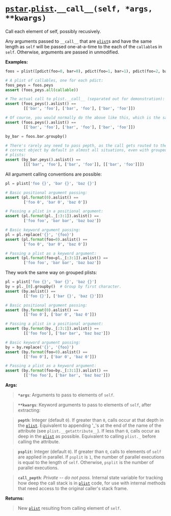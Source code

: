 # [`pstar`](/docs/pstar.md).[`plist`](/docs/pstar_plist.md).`__call__(self, *args, **kwargs)`

Call each element of self, possibly recusively.

Any arguments passed to `__call__` that are [`plist`](/docs/pstar_plist.md)s and have the same
length as `self` will be passed one-at-a-time to the each of the `callable`s
in `self`. Otherwise, arguments are passed in unmodified.

**Examples:**
```python
foos = plist([pdict(foo=0, bar=0), pdict(foo=1, bar=1), pdict(foo=2, bar=0)])

# A plist of callables, one for each pdict:
foos_peys = foos.peys
assert (foos_peys.all(callable))

# The actual call to plist.__call__ (separated out for demonstration):
assert (foos_peys().aslist() ==
        [['bar', 'foo'], ['bar', 'foo'], ['bar', 'foo']])

# Of course, you would normally do the above like this, which is the same:
assert (foos.peys().aslist() ==
        [['bar', 'foo'], ['bar', 'foo'], ['bar', 'foo']])

by_bar = foos.bar.groupby()

# There's rarely any need to pass pepth, as the call gets routed to the
# correct object by default in almost all situations, even with grouped
# plists:
assert (by_bar.peys().aslist() ==
        [[['bar', 'foo'], ['bar', 'foo']], [['bar', 'foo']]])
```

All argument calling conventions are possible:
```python
pl = plist['foo {}', 'bar {}', 'baz {}']

# Basic positional argument passing:
assert (pl.format(0).aslist() ==
        ['foo 0', 'bar 0', 'baz 0'])

# Passing a plist in a positional argument:
assert (pl.format(pl._[:3:1]).aslist() ==
        ['foo foo', 'bar bar', 'baz baz'])

# Basic keyword argument passing:
pl = pl.replace('{}', '{foo}')
assert (pl.format(foo=0).aslist() ==
        ['foo 0', 'bar 0', 'baz 0'])

# Passing a plist as a keyword argument:
assert (pl.format(foo=pl._[:3:1]).aslist() ==
        ['foo foo', 'bar bar', 'baz baz'])
```

They work the same way on grouped plists:
```python
pl = plist['foo {}', 'bar {}', 'baz {}']
by = pl._[0].groupby()  # Group by first character.
assert (by.aslist() ==
        [['foo {}'], ['bar {}', 'baz {}']])

# Basic positional argument passing:
assert (by.format(0).aslist() ==
        [['foo 0'], ['bar 0', 'baz 0']])

# Passing a plist in a positional argument:
assert (by.format(by._[:3:1]).aslist() ==
        [['foo foo'], ['bar bar', 'baz baz']])

# Basic keyword argument passing:
by = by.replace('{}', '{foo}')
assert (by.format(foo=0).aslist() ==
        [['foo 0'], ['bar 0', 'baz 0']])

# Passing a plist as a keyword argument:
assert (by.format(foo=by._[:3:1]).aslist() ==
        [['foo foo'], ['bar bar', 'baz baz']])
```

**Args:**

>    **`*args`**: Arguments to pass to elements of `self`.

>    **`**kwargs`**: Keyword arguments to pass to elements of `self`, after extracting:

>    **`pepth`**: Integer (default `0`). If greater than `0`, calls occur at that
>           depth in the [`plist`](/docs/pstar_plist.md). Equivalent to appending '_'s at the end of the
>           name of the attribute (see `plist.__getattribute__`). If less than
>           `0`, calls occur as deep in the [`plist`](/docs/pstar_plist.md) as possible. Equivalent to
>           calling `plist._` before calling the attribute.

>    **`psplit`**: Integer (default `0`). If greater than `0`, calls to elements of
>            `self` are applied in parallel. If `psplit` is `1`, the number of
>            parallel executions is equal to the length of `self`.
>            Otherwise, `psplit` is the number of parallel executions.

>    **`call_pepth`**: *Private -- do not pass.* Internal state variable for tracking
>                how deep the call stack is in [`plist`](/docs/pstar_plist.md) code, for use with
>                internal methods that need access to the original caller's
>                stack frame.

**Returns:**

>    New [`plist`](/docs/pstar_plist.md) resulting from calling element of `self`.



